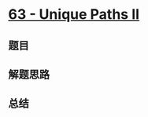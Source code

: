 # [63 - Unique Paths II](https://leetcode.com/problems/unique-paths-ii/)

## 题目


## 解题思路


## 总结


